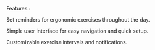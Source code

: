 Features :

Set reminders for ergonomic exercises throughout the day.

Simple user interface for easy navigation and quick setup.

Customizable exercise intervals and notifications.
